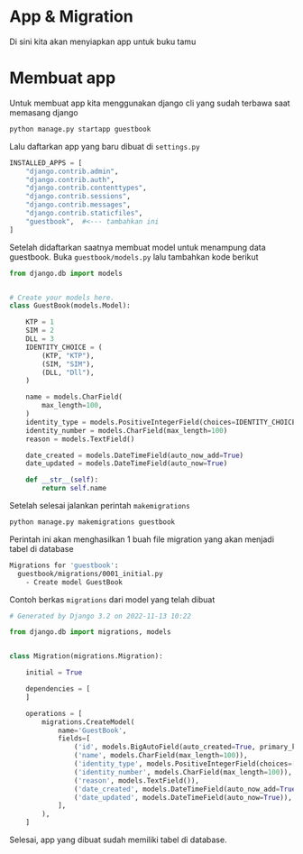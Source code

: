 # App & Migration

Di sini kita akan menyiapkan app untuk buku tamu

# Membuat app

Untuk membuat app kita menggunakan django cli yang sudah terbawa saat memasang django
```bash
python manage.py startapp guestbook
```

Lalu daftarkan app yang baru dibuat di `settings.py`

```python
INSTALLED_APPS = [
    "django.contrib.admin",
    "django.contrib.auth",
    "django.contrib.contenttypes",
    "django.contrib.sessions",
    "django.contrib.messages",
    "django.contrib.staticfiles",
    "guestbook",  #<--- tambahkan ini
]
```

Setelah didaftarkan saatnya membuat model untuk menampung data guestbook. Buka `guestbook/models.py` lalu tambahkan kode berikut
```python
from django.db import models


# Create your models here.
class GuestBook(models.Model):

    KTP = 1
    SIM = 2
    DLL = 3
    IDENTITY_CHOICE = (
        (KTP, "KTP"),
        (SIM, "SIM"),
        (DLL, "Dll"),
    )

    name = models.CharField(
        max_length=100,
    )
    identity_type = models.PositiveIntegerField(choices=IDENTITY_CHOICE)
    identity_number = models.CharField(max_length=100)
    reason = models.TextField()

    date_created = models.DateTimeField(auto_now_add=True)
    date_updated = models.DateTimeField(auto_now=True)

    def __str__(self):
        return self.name
```
Setelah selesai jalankan perintah `makemigrations`
```bash
python manage.py makemigrations guestbook
```

Perintah ini akan menghasilkan 1 buah file migration yang akan menjadi tabel di database
```bash
Migrations for 'guestbook':
  guestbook/migrations/0001_initial.py
    - Create model GuestBook
```
Contoh berkas `migrations` dari model yang telah dibuat

```python
# Generated by Django 3.2 on 2022-11-13 10:22

from django.db import migrations, models


class Migration(migrations.Migration):

    initial = True

    dependencies = [
    ]

    operations = [
        migrations.CreateModel(
            name='GuestBook',
            fields=[
                ('id', models.BigAutoField(auto_created=True, primary_key=True, serialize=False, verbose_name='ID')),
                ('name', models.CharField(max_length=100)),
                ('identity_type', models.PositiveIntegerField(choices=[(1, 'KTP'), (2, 'SIM'), (3, 'Dll')])),
                ('identity_number', models.CharField(max_length=100)),
                ('reason', models.TextField()),
                ('date_created', models.DateTimeField(auto_now_add=True)),
                ('date_updated', models.DateTimeField(auto_now=True)),
            ],
        ),
    ]

```

Selesai, app yang dibuat sudah memiliki tabel di database.